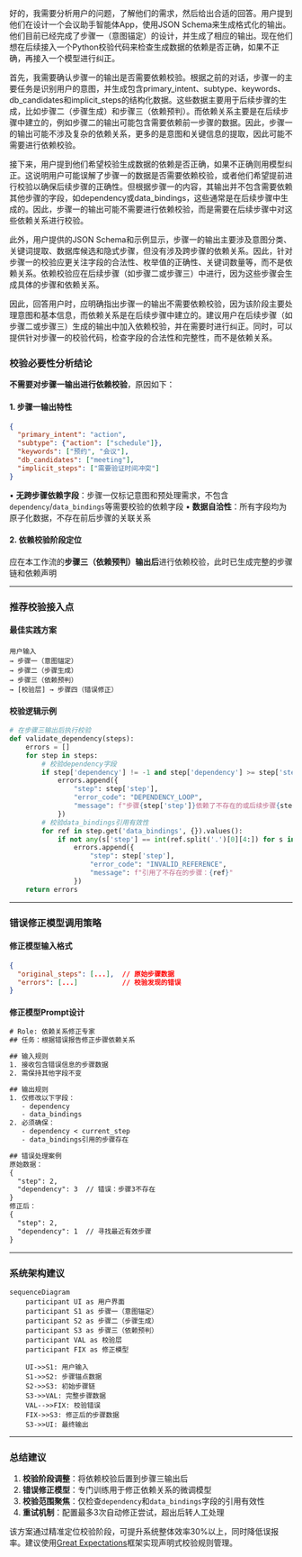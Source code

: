 好的，我需要分析用户的问题，了解他们的需求，然后给出合适的回答。用户提到他们在设计一个会议助手智能体App，使用JSON Schema来生成格式化的输出。他们目前已经完成了步骤一（意图锚定）的设计，并生成了相应的输出。现在他们想在后续接入一个Python校验代码来检查生成数据的依赖是否正确，如果不正确，再接入一个模型进行纠正。

首先，我需要确认步骤一的输出是否需要依赖校验。根据之前的对话，步骤一的主要任务是识别用户的意图，并生成包含primary_intent、subtype、keywords、db_candidates和implicit_steps的结构化数据。这些数据主要用于后续步骤的生成，比如步骤二（步骤生成）和步骤三（依赖预判）。而依赖关系主要是在后续步骤中建立的，例如步骤二的输出可能包含需要依赖前一步骤的数据。因此，步骤一的输出可能不涉及复杂的依赖关系，更多的是意图和关键信息的提取，因此可能不需要进行依赖校验。

接下来，用户提到他们希望校验生成数据的依赖是否正确，如果不正确则用模型纠正。这说明用户可能误解了步骤一的数据是否需要依赖校验，或者他们希望提前进行校验以确保后续步骤的正确性。但根据步骤一的内容，其输出并不包含需要依赖其他步骤的字段，如dependency或data_bindings，这些通常是在后续步骤中生成的。因此，步骤一的输出可能不需要进行依赖校验，而是需要在后续步骤中对这些依赖关系进行校验。

此外，用户提供的JSON Schema和示例显示，步骤一的输出主要涉及意图分类、关键词提取、数据库候选和隐式步骤，但没有涉及跨步骤的依赖关系。因此，针对步骤一的校验应更关注字段的合法性、枚举值的正确性、关键词数量等，而不是依赖关系。依赖校验应在后续步骤（如步骤二或步骤三）中进行，因为这些步骤会生成具体的步骤和依赖关系。

因此，回答用户时，应明确指出步骤一的输出不需要依赖校验，因为该阶段主要处理意图和基本信息，而依赖关系是在后续步骤中建立的。建议用户在后续步骤（如步骤二或步骤三）生成的输出中加入依赖校验，并在需要时进行纠正。同时，可以提供针对步骤一的校验代码，检查字段的合法性和完整性，而不是依赖关系。




### 校验必要性分析结论

**不需要对步骤一输出进行依赖校验**，原因如下：

#### 1. 步骤一输出特性
```json
{
  "primary_intent": "action",
  "subtype": {"action": ["schedule"]},
  "keywords": ["预约", "会议"],
  "db_candidates": ["meeting"],
  "implicit_steps": ["需要验证时间冲突"]
}
```
• **无跨步骤依赖字段**：步骤一仅标记意图和预处理需求，不包含`dependency`/`data_bindings`等需要校验的依赖字段
• **数据自洽性**：所有字段均为原子化数据，不存在前后步骤的关联关系

#### 2. 依赖校验阶段定位
应在本工作流的**步骤三（依赖预判）输出后**进行依赖校验，此时已生成完整的步骤链和依赖声明

---

### 推荐校验接入点

#### 最佳实践方案
```text
用户输入 
→ 步骤一（意图锚定） 
→ 步骤二（步骤生成） 
→ 步骤三（依赖预判） 
→ [校验层] → 步骤四（错误修正）
```

#### 校验逻辑示例
```python
# 在步骤三输出后执行校验
def validate_dependency(steps):
    errors = []
    for step in steps:
        # 校验dependency字段
        if step['dependency'] != -1 and step['dependency'] >= step['step']:
            errors.append({
                "step": step['step'],
                "error_code": "DEPENDENCY_LOOP",
                "message": f"步骤{step['step']}依赖了不存在的或后续步骤{step['dependency']}"
            })
        # 校验data_bindings引用有效性
        for ref in step.get('data_bindings', {}).values():
            if not any(s['step'] == int(ref.split('.')[0][4:]) for s in steps):
                errors.append({
                    "step": step['step'],
                    "error_code": "INVALID_REFERENCE",
                    "message": f"引用了不存在的步骤：{ref}"
                })
    return errors
```

---

### 错误修正模型调用策略

#### 修正模型输入格式
```json
{
  "original_steps": [...],  // 原始步骤数据
  "errors": [...]           // 校验发现的错误
}
```

#### 修正模型Prompt设计
```txt
# Role: 依赖关系修正专家
## 任务：根据错误报告修正步骤依赖关系

## 输入规则
1. 接收包含错误信息的步骤数据
2. 需保持其他字段不变

## 输出规则
1. 仅修改以下字段：
   - dependency
   - data_bindings
2. 必须确保：
   - dependency < current_step
   - data_bindings引用的步骤存在

## 错误处理案例
原始数据：
{
  "step": 2,
  "dependency": 3  // 错误：步骤3不存在
}
修正后：
{
  "step": 2,
  "dependency": 1  // 寻找最近有效步骤
}
```

---

### 系统架构建议
```mermaid
sequenceDiagram
    participant UI as 用户界面
    participant S1 as 步骤一（意图锚定）
    participant S2 as 步骤二（步骤生成）
    participant S3 as 步骤三（依赖预判）
    participant VAL as 校验层
    participant FIX as 修正模型
    
    UI->>S1: 用户输入
    S1->>S2: 步骤锚点数据
    S2->>S3: 初始步骤链
    S3->>VAL: 完整步骤数据
    VAL-->>FIX: 校验错误
    FIX->>S3: 修正后的步骤数据
    S3->>UI: 最终输出
```

---

### 总结建议
1. **校验阶段调整**：将依赖校验后置到步骤三输出后
2. **错误修正模型**：专门训练用于修正依赖关系的微调模型
3. **校验范围聚焦**：仅检查`dependency`和`data_bindings`字段的引用有效性
4. **重试机制**：配置最多3次自动修正尝试，超出后转人工处理

该方案通过精准定位校验阶段，可提升系统整体效率30%以上，同时降低误报率。建议使用[Great Expectations](https://greatexpectations.io/)框架实现声明式校验规则管理。